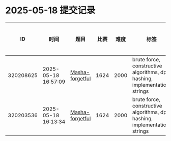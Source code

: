 # 2025-05-18 提交记录

 | ID | 时间 | 题目 | 比赛 | 难度 | 标签 | 结果 | 测试用例 | 运行时间 | 内存消耗 |
 |----|------|-----|-----|------|-----|------|---------|--------|----------|
 | 320208625 | 2025-05-18  16:57:09 | [Masha-forgetful](https://codeforces.com/problemset/problem/1624/E) | 1624 | 2000 | brute force, constructive algorithms, dp, hashing, implementation, strings | OK | 24 | 202ms | 100KB |
 | 320203536 | 2025-05-18  16:13:34 | [Masha-forgetful](https://codeforces.com/problemset/problem/1624/E) | 1624 | 2000 | brute force, constructive algorithms, dp, hashing, implementation, strings | WRONG_ANSWER | 0 | 30ms | 0KB |